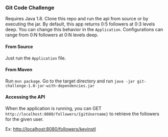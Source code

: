 ### Git Code Challenge
Requires Java 1.8. 
Clone this repo and run the api from source or by executing the jar. 
By default, this app returns  0:5 followers at 0:3 levels deep. You can change this behavior
in the `Application`. Configurations can range from 0:N followers at 0:N levels deep.

#### From Source

Just run the `Application` file.

#### From Maven
Run `mvn package`. Go to the target directory and run `java -jar git-challenge-1.0-jar-with-dependencies.jar`

#### Accessing the API
When the application is running, you can GET
`http://localhost:8080/followers/{gitUsername}`
 to retrieve the followers for the given user.
 
 Ex: <http://localhost:8080/followers/kevinstl>
